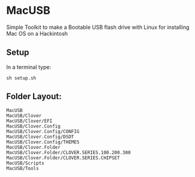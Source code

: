 # MacUSB
Simple Toolkit to make a Bootable USB flash drive with Linux for installing Mac OS on a Hackintosh

## Setup
In a terminal type:
```
sh setup.sh
```

## Folder Layout:
```
MacUSB
MacUSB/Clover
MacUSB/Clover/EFI
MacUSB/Clover.Config
MacUSB/Clover.Config/CONFIG
MacUSB/Clover.Config/DSDT
MacUSB/Clover.Config/THEMES
MacUSB/Clover.Folder
MacUSB/Clover.Folder/CLOVER.SERIES.100.200.300
MacUSB/Clover.Folder/CLOVER.SERIES.CHIPSET
MacUSB/Scripts
MacUSB/Tools
```
